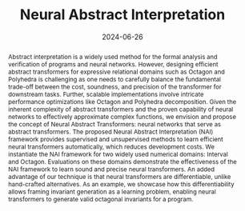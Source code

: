 ---
layout: publications
type: workshop

title: "Neural Abstract Interpretation"
authors: "<span class=author-font>Shaurya Gomber</span>, Gagandeep Singh"
date: 2024-06-26
venue: ["VerifAI @ ICLR 2025", "SRC @ PLDI 2024"]

abstract: >
  Abstract interpretation is a widely used method for the formal analysis and verification of programs and neural networks. However, designing efficient abstract transformers for expressive relational domains such as Octagon and Polyhedra is challenging as one needs to carefully balance the fundamental trade-off between the cost, soundness, and precision of the transformer for downstream tasks. Further, scalable implementations involve intricate performance optimizations like Octagon and Polyhedra decomposition. Given the inherent complexity of abstract transformers and the proven capability of neural networks to effectively approximate complex functions, we envision and propose the concept of Neural Abstract Transformers: neural networks that serve as abstract transformers. The proposed Neural Abstract Interpretation (NAI) framework provides supervised and unsupervised methods to learn efficient neural transformers automatically, which reduces development costs. We instantiate the NAI framework for two widely used numerical domains: Interval and Octagon. Evaluations on these domains demonstrate the effectiveness of the NAI framework to learn sound and precise neural transformers. An added advantage of our technique is that neural transformers are differentiable, unlike hand-crafted alternatives. As an example, we showcase how this differentiability allows framing invariant generation as a learning problem, enabling neural transformers to generate valid octagonal invariants for a program.

links:
  - name: "Paper"
    url: "VerifAI_ICLR_25_NAI.pdf"
  - name: "Poster"
    url: "NAI_SRC_Poster.pdf"

bibtex: >
    @inproceedings{
        gomber2025neural,
        title={Neural Abstract Interpretation},
        author={Shaurya Gomber and Gagandeep Singh},
        booktitle={ICLR 2025 Workshop: VerifAI: AI Verification in the Wild},
        year={2025},
        url={https://openreview.net/forum?id=WTyyhWhp4m}
    }
---